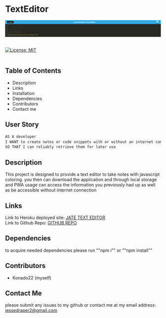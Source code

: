 # TextEditor

![infopic](./assets/infopic.png)
</br>
</br>

[![License: MIT](https://img.shields.io/badge/License-MIT-yellow.svg)](https://opensource.org/licenses/MIT)
</br>
</br>

## Table of Contents

- Description
- Links
- Installation
- Dependencies
- Contributors
- Contact me </br>

## User Story

```md
AS A developer
I WANT to create notes or code snippets with or without an internet connection
SO THAT I can reliably retrieve them for later use
```

## Description

This project is designed to provide a text editor to take notes with javascript coloring. you then can download the application and through local storage and PWA usage can access the information you previously had up as well as be accessible without internet connection

## Links

Link to Heroku deployed site: <a href="https://pure-island-75813.herokuapp.com/" target="_blank">JATE TEXT EDITOR</a> </br>
Link to Github Repo: <a href="https://github.com/Konado22/newTextEditor" target= "_blank"> GITHUB REPO</a>

## Dependencies

to acquire needed dependencies please run ""npm i"" or ""npm install""

## Contributors

- Konado22 (myself)

## Contact Me

please submit any issues to my github or contact me at my email address: jessedraper2@gmail.com

